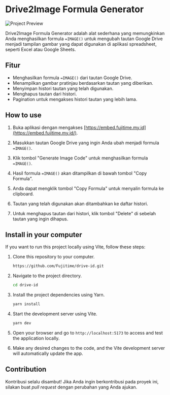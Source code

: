# Drive2Image Formula Generator

![Project Preview](https://i.ibb.co/mzbYDzF/Screenshot-from-2023-08-09-21-45-08.png)

Drive2Image Formula Generator adalah alat sederhana yang memungkinkan Anda menghasilkan formula `=IMAGE()` untuk mengubah tautan Google Drive menjadi tampilan gambar yang dapat digunakan di aplikasi spreadsheet, seperti Excel atau Google Sheets.

## Fitur

- Menghasilkan formula `=IMAGE()` dari tautan Google Drive.
- Menampilkan gambar pratinjau berdasarkan tautan yang diberikan.
- Menyimpan histori tautan yang telah digunakan.
- Menghapus tautan dari histori.
- Pagination untuk mengakses histori tautan yang lebih lama.

## How to use

1. Buka aplikasi dengan mengakses [https://embed.fujitime.my.id](https://embed.fujitime.my.id/).

2. Masukkan tautan Google Drive yang ingin Anda ubah menjadi formula `=IMAGE()`.

3. Klik tombol "Generate Image Code" untuk menghasilkan formula `=IMAGE()`.

4. Hasil formula `=IMAGE()` akan ditampilkan di bawah tombol "Copy Formula".

5. Anda dapat mengklik tombol "Copy Formula" untuk menyalin formula ke clipboard.

6. Tautan yang telah digunakan akan ditambahkan ke daftar histori.

7. Untuk menghapus tautan dari histori, klik tombol "Delete" di sebelah tautan yang ingin dihapus.
## Install in your computer

If you want to run this project locally using Vite, follow these steps:

1. Clone this repository to your computer.

   ```sh
   https://github.com/Fujitime/drive-id.git
   ```

2. Navigate to the project directory.

   ```sh
   cd drive-id
   ```

3. Install the project dependencies using Yarn.

   ```sh
   yarn install
   ```

4. Start the development server using Vite.

   ```sh
   yarn dev
   ```

5. Open your browser and go to `http://localhost:5173` to access and test the application locally.

6. Make any desired changes to the code, and the Vite development server will automatically update the app.

## Contribution

Kontribusi selalu disambut! Jika Anda ingin berkontribusi pada proyek ini, silakan buat _pull request_ dengan perubahan yang Anda ajukan.





